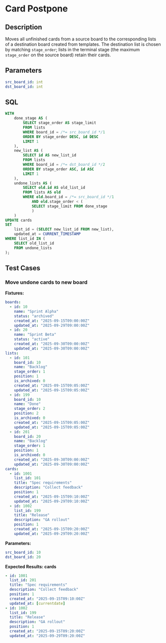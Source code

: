 # Card Postpone

## Description

Moves all unfinished cards from a source board to the corresponding lists of a destination board created from templates. The destination list is chosen by matching `stage_order`; lists in the terminal stage (the maximum `stage_order` on the source board) retain their cards.

## Parameters

```yaml
src_board_id: int
dst_board_id: int
```

## SQL

```sql
WITH
    done_stage AS (
        SELECT stage_order AS stage_limit
        FROM lists
        WHERE board_id = /*= src_board_id */1
        ORDER BY stage_order DESC, id DESC
        LIMIT 1
    ),
    new_list AS (
        SELECT id AS new_list_id
        FROM lists
        WHERE board_id = /*= dst_board_id */2
        ORDER BY stage_order ASC, id ASC
        LIMIT 1
    ),
    undone_lists AS (
        SELECT old.id AS old_list_id
        FROM lists AS old
        WHERE old.board_id = /*= src_board_id */1
            AND old.stage_order < (
            SELECT stage_limit FROM done_stage
            )
    )
UPDATE cards
SET
    list_id = (SELECT new_list_id FROM new_list),
    updated_at = CURRENT_TIMESTAMP
WHERE list_id IN (
    SELECT old_list_id
    FROM undone_lists
);
```

## Test Cases

### Move undone cards to new board

**Fixtures:**

```yaml
boards:
  - id: 10
    name: "Sprint Alpha"
    status: "archived"
    created_at: "2025-09-15T09:00:00Z"
    updated_at: "2025-09-29T09:00:00Z"
  - id: 20
    name: "Sprint Beta"
    status: "active"
    created_at: "2025-09-30T09:00:00Z"
    updated_at: "2025-09-30T09:00:00Z"
lists:
  - id: 101
    board_id: 10
    name: "Backlog"
    stage_order: 1
    position: 1
    is_archived: 0
    created_at: "2025-09-15T09:05:00Z"
    updated_at: "2025-09-15T09:05:00Z"
  - id: 199
    board_id: 10
    name: "Done"
    stage_order: 2
    position: 2
    is_archived: 0
    created_at: "2025-09-15T09:05:00Z"
    updated_at: "2025-09-15T09:05:00Z"
  - id: 201
    board_id: 20
    name: "Backlog"
    stage_order: 1
    position: 1
    is_archived: 0
    created_at: "2025-09-30T09:00:00Z"
    updated_at: "2025-09-30T09:00:00Z"
cards:
  - id: 1001
    list_id: 101
    title: "Spec requirements"
    description: "Collect feedback"
    position: 1
    created_at: "2025-09-15T09:10:00Z"
    updated_at: "2025-09-29T09:10:00Z"
  - id: 1002
    list_id: 199
    title: "Release"
    description: "GA rollout"
    position: 1
    created_at: "2025-09-15T09:20:00Z"
    updated_at: "2025-09-29T09:20:00Z"
```

**Parameters:**
```yaml
src_board_id: 10
dst_board_id: 20
```

**Expected Results: cards**
```yaml
- id: 1001
  list_id: 201
  title: "Spec requirements"
  description: "Collect feedback"
  position: 1
  created_at: "2025-09-15T09:10:00Z"
  updated_at: [currentdate]
- id: 1002
  list_id: 199
  title: "Release"
  description: "GA rollout"
  position: 1
  created_at: "2025-09-15T09:20:00Z"
  updated_at: "2025-09-29T09:20:00Z"
```

